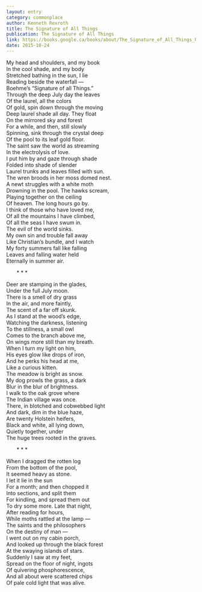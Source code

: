 ```yaml
---
layout: entry
category: commonplace
author: Kenneth Rexroth
title: The Signature of All Things
publication: The Signature of All Things
link: https://books.google.ca/books/about/The_Signature_of_All_Things_Poems_Songs.html?id=85a5zgEACAAJ
date: 2015-10-24
---
```


My head and shoulders, and my book
<br>In the cool shade, and my body
<br>Stretched bathing in the sun, I lie
<br>Reading beside the waterfall —
<br>Boehme’s “Signature of all Things.”
<br>Through the deep July day the leaves
<br>Of the laurel, all the colors
<br>Of gold, spin down through the moving
<br>Deep laurel shade all day. They float
<br>On the mirrored sky and forest
<br>For a while, and then, still slowly
<br>Spinning, sink through the crystal deep
<br>Of the pool to its leaf gold floor.
<br>The saint saw the world as streaming
<br>In the electrolysis of love.
<br>I put him by and gaze through shade
<br>Folded into shade of slender
<br>Laurel trunks and leaves filled with sun.
<br>The wren broods in her moss domed nest.
<br>A newt struggles with a white moth
<br>Drowning in the pool. The hawks scream,
<br>Playing together on the ceiling
<br>Of heaven. The long hours go by.
<br>I think of those who have loved me,
<br>Of all the mountains I have climbed,
<br>Of all the seas I have swum in.
<br>The evil of the world sinks.
<br>My own sin and trouble fall away
<br>Like Christian’s bundle, and I watch
<br>My forty summers fall like falling
<br>Leaves and falling water held
<br>Eternally in summer air.


       * * *


Deer are stamping in the glades,
<br>Under the full July moon.
<br>There is a smell of dry grass
<br>In the air, and more faintly,
<br>The scent of a far off skunk.
<br>As I stand at the wood’s edge,
<br>Watching the darkness, listening
<br>To the stillness, a small owl
<br>Comes to the branch above me,
<br>On wings more still than my breath.
<br>When I turn my light on him,
<br>His eyes glow like drops of iron,
<br>And he perks his head at me,
<br>Like a curious kitten.
<br>The meadow is bright as snow.
<br>My dog prowls the grass, a dark
<br>Blur in the blur of brightness.
<br>I walk to the oak grove where
<br>The Indian village was once.
<br>There, in blotched and cobwebbed light
<br>And dark, dim in the blue haze,
<br>Are twenty Holstein heifers,
<br>Black and white, all lying down,
<br>Quietly together, under
<br>The huge trees rooted in the graves.


       * * *


When I dragged the rotten log
<br>From the bottom of the pool,
<br>It seemed heavy as stone.
<br>I let it lie in the sun
<br>For a month; and then chopped it
<br>Into sections, and split them
<br>For kindling, and spread them out
<br>To dry some more. Late that night,
<br>After reading for hours,
<br>While moths rattled at the lamp —
<br>The saints and the philosophers
<br>On the destiny of man —
<br>I went out on my cabin porch,
<br>And looked up through the black forest
<br>At the swaying islands of stars.
<br>Suddenly I saw at my feet,
<br>Spread on the floor of night, ingots
<br>Of quivering phosphorescence,
<br>And all about were scattered chips
<br>Of pale cold light that was alive.

